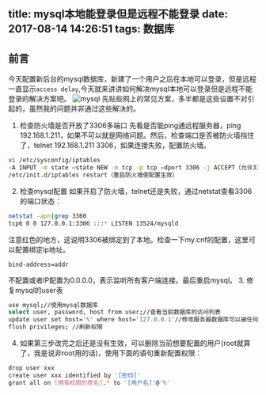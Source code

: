 title: mysql本地能登录但是远程不能登录
date: 2017-08-14 14:26:51
tags: 数据库
---
## 前言
今天配置新后台的mysql数据库，新建了一个用户之后在本地可以登录，但是远程一直显示`access delay`,今天就来讲讲如何解决mysql本地可以登录但是远程不能登录的解决方案吧。
![mysql](https://fs.andylistudio.com/blog/images/mysql.png/default)
先贴些网上的常见方案，多半都是这些设置不对引起的，虽然我的问题并非通过这些解决的。
1. 检查防火墙是否开放了3306多端口
先看是否能ping通远程服务器，ping 192.168.1.211，如果不可以就是网络问题。然后，检查端口是否被防火墙挡住了，telnet 192.168.1.211 3306，如果连接失败，配置防火墙。
```bash
vi /etc/sysconfig/iptables
-A INPUT -m state –state NEW -m tcp -p tcp –dport 3306 -j ACCEPT（允许3306端口通过防火墙）
/etc/init.d/iptables restart（重启防火墙使配置生效）
```
2. 检查mysql配置
如果开启了防火墙，telnet还是失败，通过netstat查看3306的端口状态：
```bash
netstat -apn|grep 3360
tcp6 0 0 127.0.0.1:3306 :::* LISTEN 13524/mysqld
```
  注意红色的地方，这说明3306被绑定到了本地。检查一下my.cnf的配置，这里可以配置绑定ip地址。
```
bind-address=addr
```
不配置或者IP配置为0.0.0.0，表示监听所有客户端连接。最后重启mysql。
3. 修复mysql的user表
```bash
use mysql;//使用mysql数据库
select user, password, host from user;//查看当前数据库的访问列表
update user set host='%' where host='127.0.0.1'//修改服务器数据库可以被任何远程计算机访问
flush privileges;​ //刷新权限
```

4. 如果第三步改完之后还是没有生效，可以删除当前想要配置的用户(root就算了，我是说非root用的话)，使用下面的语句重新配置权限：
```bash
drop user xxx
create user xxx identified by '[密码]'
grant all on [拥有权限的表名].* to '[用户名]'@'%'
```
